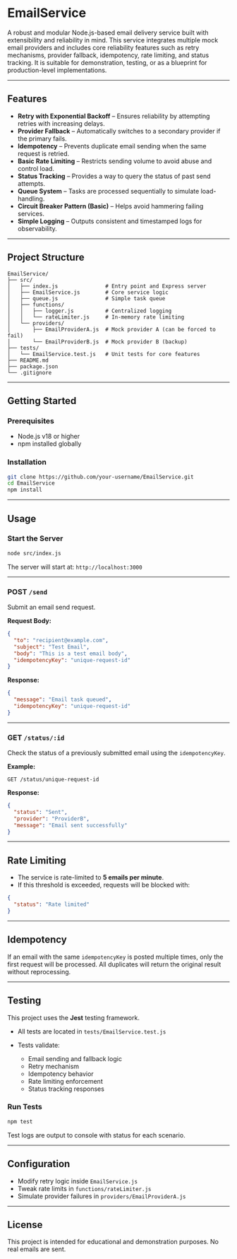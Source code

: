 # EmailService

A robust and modular Node.js-based email delivery service built with extensibility and reliability in mind. This service integrates multiple mock email providers and includes core reliability features such as retry mechanisms, provider fallback, idempotency, rate limiting, and status tracking. It is suitable for demonstration, testing, or as a blueprint for production-level implementations.

---

## Features

* **Retry with Exponential Backoff** – Ensures reliability by attempting retries with increasing delays.
* **Provider Fallback** – Automatically switches to a secondary provider if the primary fails.
* **Idempotency** – Prevents duplicate email sending when the same request is retried.
* **Basic Rate Limiting** – Restricts sending volume to avoid abuse and control load.
* **Status Tracking** – Provides a way to query the status of past send attempts.
* **Queue System** – Tasks are processed sequentially to simulate load-handling.
* **Circuit Breaker Pattern (Basic)** – Helps avoid hammering failing services.
* **Simple Logging** – Outputs consistent and timestamped logs for observability.

---

## Project Structure

```
EmailService/
├── src/
│   ├── index.js               # Entry point and Express server
│   ├── EmailService.js        # Core service logic
│   ├── queue.js               # Simple task queue
│   ├── functions/
│   │   ├── logger.js          # Centralized logging
│   │   └── rateLimiter.js     # In-memory rate limiting
│   └── providers/
│       ├── EmailProviderA.js  # Mock provider A (can be forced to fail)
│       └── EmailProviderB.js  # Mock provider B (backup)
├── tests/
│   └── EmailService.test.js   # Unit tests for core features
├── README.md
├── package.json
└── .gitignore
```

---

## Getting Started

### Prerequisites

* Node.js v18 or higher
* npm installed globally

### Installation

```bash
git clone https://github.com/your-username/EmailService.git
cd EmailService
npm install
```

---

## Usage

### Start the Server

```bash
node src/index.js
```

The server will start at: `http://localhost:3000`

---

### POST `/send`

Submit an email send request.

**Request Body:**

```json
{
  "to": "recipient@example.com",
  "subject": "Test Email",
  "body": "This is a test email body",
  "idempotencyKey": "unique-request-id"
}
```

**Response:**

```json
{
  "message": "Email task queued",
  "idempotencyKey": "unique-request-id"
}
```

---

### GET `/status/:id`

Check the status of a previously submitted email using the `idempotencyKey`.

**Example:**

```http
GET /status/unique-request-id
```

**Response:**

```json
{
  "status": "Sent",
  "provider": "ProviderB",
  "message": "Email sent successfully"
}
```

---

## Rate Limiting

* The service is rate-limited to **5 emails per minute**.
* If this threshold is exceeded, requests will be blocked with:

```json
{
  "status": "Rate limited"
}
```

---

## Idempotency

If an email with the same `idempotencyKey` is posted multiple times, only the first request will be processed. All duplicates will return the original result without reprocessing.

---

## Testing

This project uses the **Jest** testing framework.

* All tests are located in `tests/EmailService.test.js`
* Tests validate:

  * Email sending and fallback logic
  * Retry mechanism
  * Idempotency behavior
  * Rate limiting enforcement
  * Status tracking responses

### Run Tests

```bash
npm test
```

Test logs are output to console with status for each scenario.

---

## Configuration

* Modify retry logic inside `EmailService.js`
* Tweak rate limits in `functions/rateLimiter.js`
* Simulate provider failures in `providers/EmailProviderA.js`

---

## License

This project is intended for educational and demonstration purposes. No real emails are sent.
